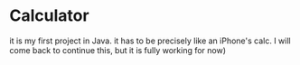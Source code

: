 # Calculator
it is my first project in Java. it has to be precisely like an iPhone's calc.
I will come back to continue this, but it is fully working for now)

